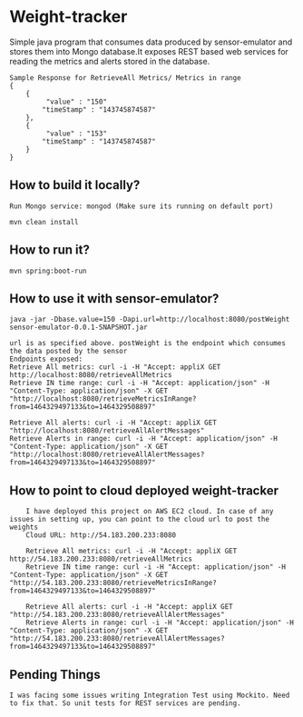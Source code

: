# Weight-tracker
Simple java program that consumes data produced by sensor-emulator and stores them into Mongo database.It exposes REST based web services for reading the metrics and alerts stored in the database.

```
Sample Response for RetrieveAll Metrics/ Metrics in range
{
    {
         "value" : "150"
        "timeStamp" : "143745874587"
    },
    {
         "value" : "153"
        "timeStamp" : "143745874587"
    }
}
```

## How to build it locally?
```
Run Mongo service: mongod (Make sure its running on default port)

mvn clean install
```

## How to run it?
```
mvn spring:boot-run
```

## How to use it with sensor-emulator?
```
java -jar -Dbase.value=150 -Dapi.url=http://localhost:8080/postWeight sensor-emulator-0.0.1-SNAPSHOT.jar

url is as specified above. postWeight is the endpoint which consumes the data posted by the sensor
Endpoints exposed:
Retrieve All metrics: curl -i -H "Accept: appliX GET http://localhost:8080/retrieveAllMetrics
Retrieve IN time range: curl -i -H "Accept: application/json" -H "Content-Type: application/json" -X GET "http://localhost:8080/retrieveMetricsInRange?from=1464329497133&to=1464329508897"

Retrieve All alerts: curl -i -H "Accept: appliX GET "http://localhost:8080/retrieveAllAlertMessages"
Retrieve Alerts in range: curl -i -H "Accept: application/json" -H "Content-Type: application/json" -X GET "http://localhost:8080/retrieveAllAlertMessages?from=1464329497133&to=1464329508897"
```

## How to point to cloud deployed weight-tracker
```
    I have deployed this project on AWS EC2 cloud. In case of any issues in setting up, you can point to the cloud url to post the weights
    Cloud URL: http://54.183.200.233:8080

    Retrieve All metrics: curl -i -H "Accept: appliX GET http://54.183.200.233:8080/retrieveAllMetrics
    Retrieve IN time range: curl -i -H "Accept: application/json" -H "Content-Type: application/json" -X GET "http://54.183.200.233:8080/retrieveMetricsInRange?from=1464329497133&to=1464329508897"

    Retrieve All alerts: curl -i -H "Accept: appliX GET "http://54.183.200.233:8080/retrieveAllAlertMessages"
    Retrieve Alerts in range: curl -i -H "Accept: application/json" -H "Content-Type: application/json" -X GET "http://54.183.200.233:8080/retrieveAllAlertMessages?from=1464329497133&to=1464329508897"

```
## Pending Things
```
I was facing some issues writing Integration Test using Mockito. Need to fix that. So unit tests for REST services are pending.
```

